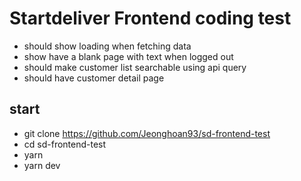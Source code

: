 # Startdeliver Frontend coding test

- should show loading when fetching data
- show have a blank page with text when logged out
- should make customer list searchable using api query
- should have customer detail page

## start

- git clone https://github.com/Jeonghoan93/sd-frontend-test
- cd sd-frontend-test
- yarn
- yarn dev
